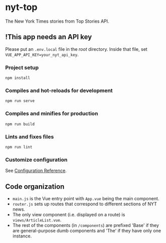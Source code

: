 # nyt-top
The New York Times stories from Top Stories API.
## !This app needs an API key
Please put an ```.env.local``` file in the *root* directory.
Inside that file, set ```VUE_APP_API_KEY=your_nyt_api_key```.

### Project setup
```
npm install
```

### Compiles and hot-reloads for development
```
npm run serve
```

### Compiles and minifies for production
```
npm run build
```

### Lints and fixes files
```
npm run lint
```

### Customize configuration
See [Configuration Reference](https://cli.vuejs.org/config/).

## Code organization
* ```main.js``` is the Vue entry point with ```App.vue``` being the main component.
* ```router.js``` sets up routes that correspond to different sections of NYT news.
* The only view component (i.e. displayed on a route) is ```views/ArticleList.vue```.
* The rest of the components (in ```/components```) are prefixed 'Base' if they are
general-purpose dumb components and 'The' if they have only one instance.
